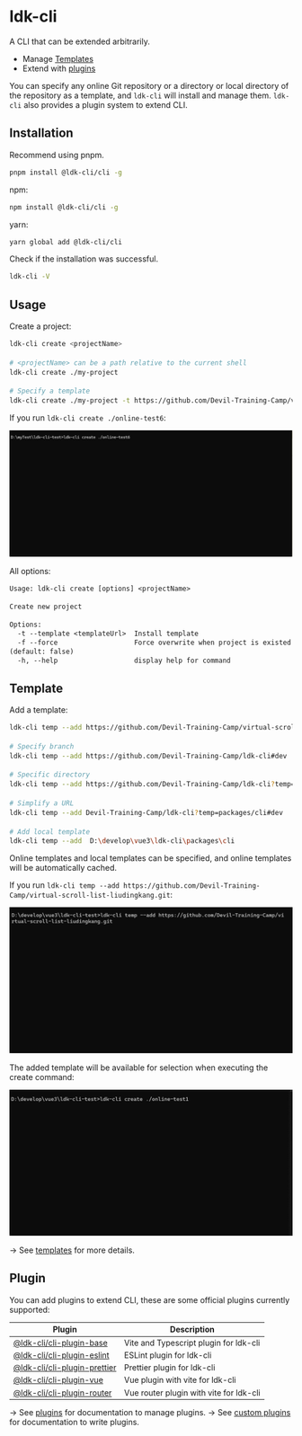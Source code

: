 # ldk-cli

A CLI that can be extended arbitrarily.

- Manage [Templates][1]
- Extend with [plugins][2]

You can specify any online Git repository or a directory or local directory of the repository as a template, and `ldk-cli` will install and manage them. `ldk-cli` also provides a plugin system to extend CLI.

## Installation

Recommend using pnpm.

```bash
pnpm install @ldk-cli/cli -g
```

npm:

```bash
npm install @ldk-cli/cli -g
```

yarn:

```bash
yarn global add @ldk-cli/cli
```

Check if the installation was successful.

```bash
ldk-cli -V
```

## Usage

Create a project:

```bash
ldk-cli create <projectName>

# <projectName> can be a path relative to the current shell
ldk-cli create ./my-project

# Specify a template
ldk-cli create ./my-project -t https://github.com/Devil-Training-Camp/virtual-scroll-list-liudingkang.git

```

If you run `ldk-cli create ./online-test6`:

![create][3]

All options:

```
Usage: ldk-cli create [options] <projectName>

Create new project

Options:
  -t --template <templateUrl>  Install template
  -f --force                   Force overwrite when project is existed (default: false)
  -h, --help                   display help for command
```

## Template

Add a template:

```bash
ldk-cli temp --add https://github.com/Devil-Training-Camp/virtual-scroll-list-liudingkang.git

# Specify branch
ldk-cli temp --add https://github.com/Devil-Training-Camp/ldk-cli#dev

# Specific directory
ldk-cli temp --add https://github.com/Devil-Training-Camp/ldk-cli?temp=packages/cli#main

# Simplify a URL
ldk-cli temp --add Devil-Training-Camp/ldk-cli?temp=packages/cli#dev

# Add local template
ldk-cli temp --add  D:\develop\vue3\ldk-cli\packages\cli
```

Online templates and local templates can be specified, and online templates will be automatically cached.

If you run `ldk-cli temp --add https://github.com/Devil-Training-Camp/virtual-scroll-list-liudingkang.git`:

![temp][4]

The added template will be available for selection when executing the create command:

![create-temp][5]

→ See [templates][6] for more details.

## Plugin

You can add plugins to extend CLI, these are some official plugins currently supported:

| Plugin                            | Description                             |
| --------------------------------- | --------------------------------------- |
| [@ldk-cli/cli-plugin-base][7]     | Vite and Typescript plugin for ldk-cli  |
| [@ldk-cli/cli-plugin-eslint][8]   | ESLint plugin for ldk-cli               |
| [@ldk-cli/cli-plugin-prettier][9] | Prettier plugin for ldk-cli             |
| [@ldk-cli/cli-plugin-vue][10]     | Vue plugin with vite for ldk-cli        |
| [@ldk-cli/cli-plugin-router][11]  | Vue router plugin with vite for ldk-cli |

→ See [plugins][12] for documentation to manage plugins.
→ See [custom plugins][13] for documentation to write plugins.

[1]: #template
[2]: #plugin
[3]: /docs/assets/ldk-cli-create.gif
[4]: /docs/assets/ldk-cli-temp-add.gif
[5]: /docs/assets/ldk-cli-create-temp.gif
[6]: /packages/template-manager/README.md
[7]: /packages/cli-plugin-base/README.md
[8]: /packages/cli-plugin-eslint/README.md
[9]: /packages/cli-plugin-prettier/README.md
[10]: /packages/cli-plugin-vue/README.md
[11]: /packages/cli-plugin-router/README.md
[12]: /packages/plugin-manager/README.md
[13]: /packages/plugin-core/README.md
